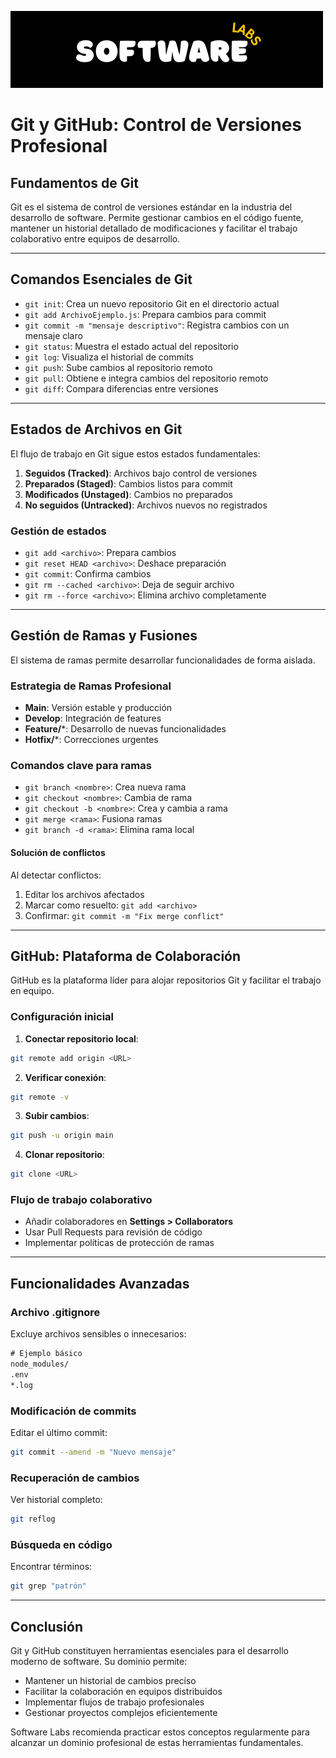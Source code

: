 ![logo](../_src/assets/logo.png)

# Git y GitHub: Control de Versiones Profesional

## Fundamentos de Git
Git es el sistema de control de versiones estándar en la industria del desarrollo de software. Permite gestionar cambios en el código fuente, mantener un historial detallado de modificaciones y facilitar el trabajo colaborativo entre equipos de desarrollo.

---

## Comandos Esenciales de Git

- `git init`: Crea un nuevo repositorio Git en el directorio actual
- `git add ArchivoEjemplo.js`: Prepara cambios para commit
- `git commit -m "mensaje descriptivo"`: Registra cambios con un mensaje claro
- `git status`: Muestra el estado actual del repositorio
- `git log`: Visualiza el historial de commits
- `git push`: Sube cambios al repositorio remoto
- `git pull`: Obtiene e integra cambios del repositorio remoto
- `git diff`: Compara diferencias entre versiones

---

## Estados de Archivos en Git
El flujo de trabajo en Git sigue estos estados fundamentales:

1. **Seguidos (Tracked)**: Archivos bajo control de versiones
2. **Preparados (Staged)**: Cambios listos para commit
3. **Modificados (Unstaged)**: Cambios no preparados
4. **No seguidos (Untracked)**: Archivos nuevos no registrados

### Gestión de estados
- `git add <archivo>`: Prepara cambios
- `git reset HEAD <archivo>`: Deshace preparación
- `git commit`: Confirma cambios
- `git rm --cached <archivo>`: Deja de seguir archivo
- `git rm --force <archivo>`: Elimina archivo completamente

---

## Gestión de Ramas y Fusiones
El sistema de ramas permite desarrollar funcionalidades de forma aislada.

### Estrategia de Ramas Profesional
- **Main**: Versión estable y producción
- **Develop**: Integración de features
- **Feature/***: Desarrollo de nuevas funcionalidades
- **Hotfix/***: Correcciones urgentes

### Comandos clave para ramas
- `git branch <nombre>`: Crea nueva rama
- `git checkout <nombre>`: Cambia de rama
- `git checkout -b <nombre>`: Crea y cambia a rama
- `git merge <rama>`: Fusiona ramas
- `git branch -d <rama>`: Elimina rama local

#### Solución de conflictos
Al detectar conflictos:
1. Editar los archivos afectados
2. Marcar como resuelto: `git add <archivo>`
3. Confirmar: `git commit -m "Fix merge conflict"`

---

## GitHub: Plataforma de Colaboración
GitHub es la plataforma líder para alojar repositorios Git y facilitar el trabajo en equipo.

### Configuración inicial
1. **Conectar repositorio local**:
```bash
git remote add origin <URL>
```
2. **Verificar conexión**:
```bash
git remote -v
```
3. **Subir cambios**:
```bash
git push -u origin main
```
4. **Clonar repositorio**:
```bash
git clone <URL>
```

### Flujo de trabajo colaborativo
- Añadir colaboradores en **Settings > Collaborators**
- Usar Pull Requests para revisión de código
- Implementar políticas de protección de ramas

---

## Funcionalidades Avanzadas

### Archivo .gitignore
Excluye archivos sensibles o innecesarios:
```txt
# Ejemplo básico
node_modules/
.env
*.log
```

### Modificación de commits
Editar el último commit:
```bash
git commit --amend -m "Nuevo mensaje"
```

### Recuperación de cambios
Ver historial completo:
```bash
git reflog
```

### Búsqueda en código
Encontrar términos:
```bash
git grep "patrón"
```

---

## Conclusión 
Git y GitHub constituyen herramientas esenciales para el desarrollo moderno de software. Su dominio permite:
- Mantener un historial de cambios preciso
- Facilitar la colaboración en equipos distribuidos
- Implementar flujos de trabajo profesionales
- Gestionar proyectos complejos eficientemente

Software Labs recomienda practicar estos conceptos regularmente para alcanzar un dominio profesional de estas herramientas fundamentales.